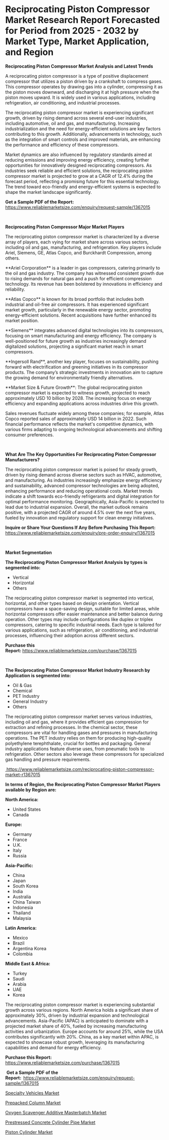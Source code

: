 <p><h1>Reciprocating Piston Compressor Market Research Report Forecasted for Period from 2025 -  2032 by Market Type, Market Application, and Region</h1></p><p><strong>Reciprocating Piston Compressor Market Analysis and Latest Trends</strong></p>
<p><p>A reciprocating piston compressor is a type of positive displacement compressor that utilizes a piston driven by a crankshaft to compress gases. This compressor operates by drawing gas into a cylinder, compressing it as the piston moves downward, and discharging it at high pressure when the piston moves upward. It is widely used in various applications, including refrigeration, air conditioning, and industrial processes.</p><p>The reciprocating piston compressor market is experiencing significant growth, driven by rising demand across several end-user industries, including automotive, oil and gas, and manufacturing. Increasing industrialization and the need for energy-efficient solutions are key factors contributing to this growth. Additionally, advancements in technology, such as the integration of smart controls and improved materials, are enhancing the performance and efficiency of these compressors.</p><p>Market dynamics are also influenced by regulatory standards aimed at reducing emissions and improving energy efficiency, creating further opportunities for innovatively designed reciprocating compressors. As industries seek reliable and efficient solutions, the reciprocating piston compressor market is projected to grow at a CAGR of 12.4% during the forecast period, reflecting a promising future for this essential technology. The trend toward eco-friendly and energy-efficient systems is expected to shape the market landscape significantly.</p></p>
<p><strong>Get a Sample PDF of the Report:&nbsp;</strong> <a href="https://www.reliablemarketsize.com/enquiry/request-sample/1367015?utm_campaign=2034&utm_medium=2&utm_source=Github&utm_content=ia&utm_term=22032025&utm_id=reciprocating-piston-compressor">https://www.reliablemarketsize.com/enquiry/request-sample/1367015</a></p>
<p>&nbsp;</p>
<p><strong>Reciprocating Piston Compressor Major Market Players</strong></p>
<p><p>The reciprocating piston compressor market is characterized by a diverse array of players, each vying for market share across various sectors, including oil and gas, manufacturing, and refrigeration. Key players include Ariel, Siemens, GE, Atlas Copco, and Burckhardt Compression, among others.</p><p>**Ariel Corporation** is a leader in gas compressors, catering primarily to the oil and gas industry. The company has witnessed consistent growth due to rising demands for natural gas and a push for efficient compression technology. Its revenue has been bolstered by innovations in efficiency and reliability.</p><p>**Atlas Copco** is known for its broad portfolio that includes both industrial and oil-free air compressors. It has experienced significant market growth, particularly in the renewable energy sector, promoting energy-efficient solutions. Recent acquisitions have further enhanced its market position.</p><p>**Siemens** integrates advanced digital technologies into its compressors, focusing on smart manufacturing and energy efficiency. The company is well-positioned for future growth as industries increasingly demand digitalized solutions, projecting a significant market reach in smart compressors.</p><p>**Ingersoll Rand**, another key player, focuses on sustainability, pushing forward with electrification and greening initiatives in its compressor products. The company’s strategic investments in innovation aim to capture the growing demand for environmentally friendly alternatives.</p><p>**Market Size & Future Growth**: The global reciprocating piston compressor market is expected to witness growth, projected to reach approximately USD 10 billion by 2028. The increasing focus on energy efficiency and expanding applications across industries drive this growth. </p><p>Sales revenues fluctuate widely among these companies; for example, Atlas Copco reported sales of approximately USD 14 billion in 2022. Such financial performance reflects the market's competitive dynamics, with various firms adapting to ongoing technological advancements and shifting consumer preferences.</p></p>
<p>&nbsp;</p>
<p><strong>What Are The Key Opportunities For Reciprocating Piston Compressor Manufacturers?</strong></p>
<p><p>The reciprocating piston compressor market is poised for steady growth, driven by rising demand across diverse sectors such as HVAC, automotive, and manufacturing. As industries increasingly emphasize energy efficiency and sustainability, advanced compressor technologies are being adopted, enhancing performance and reducing operational costs. Market trends indicate a shift towards eco-friendly refrigerants and digital integration for optimal performance monitoring. Geographically, Asia-Pacific is expected to lead due to industrial expansion. Overall, the market outlook remains positive, with a projected CAGR of around 4.5% over the next five years, fueled by innovation and regulatory support for clean energy initiatives.</p></p>
<p><strong>Inquire or Share Your Questions If Any Before Purchasing This Report:</strong> <a href="https://www.reliablemarketsize.com/enquiry/pre-order-enquiry/1367015?utm_campaign=2034&utm_medium=2&utm_source=Github&utm_content=ia&utm_term=22032025&utm_id=reciprocating-piston-compressor">https://www.reliablemarketsize.com/enquiry/pre-order-enquiry/1367015</a></p>
<p>&nbsp;</p>
<p><strong>Market Segmentation</strong></p>
<p><strong>The Reciprocating Piston Compressor Market Analysis by types is segmented into:</strong></p>
<p><ul><li>Vertical</li><li>Horizontal</li><li>Others</li></ul></p>
<p><p>The reciprocating piston compressor market is segmented into vertical, horizontal, and other types based on design orientation. Vertical compressors have a space-saving design, suitable for limited areas, while horizontal compressors offer easier maintenance and better balance during operation. Other types may include configurations like duplex or triplex compressors, catering to specific industrial needs. Each type is tailored for various applications, such as refrigeration, air conditioning, and industrial processes, influencing their adoption across different sectors.</p></p>
<p><strong>Purchase this Report:&nbsp;</strong><a href="https://www.reliablemarketsize.com/purchase/1367015?utm_campaign=2034&utm_medium=2&utm_source=Github&utm_content=ia&utm_term=22032025&utm_id=reciprocating-piston-compressor">https://www.reliablemarketsize.com/purchase/1367015</a></p>
<p>&nbsp;</p>
<p><strong>The Reciprocating Piston Compressor Market Industry Research by Application is segmented into:</strong></p>
<p><ul><li>Oil & Gas</li><li>Chemical</li><li>PET Industry</li><li>General Industry</li><li>Others</li></ul></p>
<p><p>The reciprocating piston compressor market serves various industries, including oil and gas, where it provides efficient gas compression for extraction and refining processes. In the chemical sector, these compressors are vital for handling gases and pressures in manufacturing operations. The PET industry relies on them for producing high-quality polyethylene terephthalate, crucial for bottles and packaging. General industry applications feature diverse uses, from pneumatic tools to refrigeration. Other sectors also leverage these compressors for specialized gas handling and pressure requirements.</p></p>
<p><a href="https://www.reliablemarketsize.com/reciprocating-piston-compressor-market-r1367015?utm_campaign=2034&utm_medium=2&utm_source=Github&utm_content=ia&utm_term=22032025&utm_id=reciprocating-piston-compressor">&nbsp;https://www.reliablemarketsize.com/reciprocating-piston-compressor-market-r1367015</a></p>
<p><strong>In terms of Region, the Reciprocating Piston Compressor Market Players available by Region are:</strong></p>
<p>
    <p> <strong> North America: </strong>
        <ul>
            <li>United States</li>
            <li>Canada</li>
        </ul>
        </p> 
    <p> <strong> Europe: </strong>
        <ul>
            <li>Germany</li>
            <li>France</li>
            <li>U.K.</li>
            <li>Italy</li>
            <li>Russia</li>
        </ul>
        </p> 
    <p> <strong> Asia-Pacific: </strong>
        <ul>
            <li>China</li>
            <li>Japan</li>
            <li>South Korea</li>
            <li>India</li>
            <li>Australia</li>
            <li>China Taiwan</li>
            <li>Indonesia</li>
            <li>Thailand</li>
            <li>Malaysia</li>
        </ul>
        </p> 
    <p> <strong> Latin America: </strong>
        <ul>
            <li>Mexico</li>
            <li>Brazil</li>
            <li>Argentina Korea</li>
            <li>Colombia</li>
        </ul>
        </p> 
    <p> <strong> Middle East & Africa: </strong>
        <ul>
            <li>Turkey</li>
            <li>Saudi</li>
            <li>Arabia</li>
            <li>UAE</li>
            <li>Korea</li>
        </ul>
    </p>
    </p>
<p><p>The reciprocating piston compressor market is experiencing substantial growth across various regions. North America holds a significant share of approximately 30%, driven by industrial expansion and technological advancements. Asia-Pacific (APAC) is anticipated to dominate with a projected market share of 40%, fueled by increasing manufacturing activities and urbanization. Europe accounts for around 25%, while the USA contributes significantly with 20%. China, as a key market within APAC, is expected to showcase robust growth, leveraging its manufacturing capabilities and demand for energy efficiency.</p></p>
<p><strong>Purchase this Report: </strong><a href="https://www.reliablemarketsize.com/purchase/1367015?utm_campaign=2034&utm_medium=2&utm_source=Github&utm_content=ia&utm_term=22032025&utm_id=reciprocating-piston-compressor">https://www.reliablemarketsize.com/purchase/1367015</a></p>
<p>&nbsp;<strong>Get a Sample PDF of the Report:&nbsp;&nbsp;</strong><a href="https://www.reliablemarketsize.com/enquiry/request-sample/1367015?utm_campaign=2034&utm_medium=2&utm_source=Github&utm_content=ia&utm_term=22032025&utm_id=reciprocating-piston-compressor">https://www.reliablemarketsize.com/enquiry/request-sample/1367015</a></p>
<p><strong></strong></p>
<p><p><a href="https://github.com/pupunhez/Market-Research-Report-List-1/blob/main/specialty-vehicles-market.md?utm_campaign=2034&utm_medium=2&utm_source=Github&utm_content=ia&utm_term=22032025&utm_id=reciprocating-piston-compressor">Specialty Vehicles Market</a></p><p><a href="https://www.linkedin.com/pulse/size-estimationof-prepacked-column-market-forecast-ofthe-rblpe?utm_campaign=2034&utm_medium=2&utm_source=Github&utm_content=ia&utm_term=22032025&utm_id=reciprocating-piston-compressor">Prepacked Column Market</a></p><p><a href="https://github.com/roceljiabur/Market-Research-Report-List-1/blob/main/oxygen-scavenger-additive-masterbatch-market.md?utm_campaign=2034&utm_medium=2&utm_source=Github&utm_content=ia&utm_term=22032025&utm_id=reciprocating-piston-compressor">Oxygen Scavenger Additive Masterbatch Market</a></p><p><a href="https://www.linkedin.com/pulse/insights-prestressed-concrete-cylinder-pipe-market-analysis-9ezfe?utm_campaign=2034&utm_medium=2&utm_source=Github&utm_content=ia&utm_term=22032025&utm_id=reciprocating-piston-compressor">Prestressed Concrete Cylinder Pipe Market</a></p><p><a href="https://www.linkedin.com/pulse/piston-cylinder-market-size-average-cagr-46-revenue-generationkey-eiume?utm_campaign=2034&utm_medium=2&utm_source=Github&utm_content=ia&utm_term=22032025&utm_id=reciprocating-piston-compressor">Piston Cylinder Market</a></p></p>
